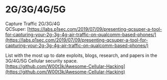 # 2G/3G/4G/5G

Capture Traffic 2G/3G/4G\
QCSuper: [https://labs.p1sec.com/2019/07/09/presenting-qcsuper-a-tool-for-capturing-your-2g-3g-4g-air-traffic-on-qualcomm-based-phones/](https://labs.p1sec.com/2019/07/09/presenting-qcsuper-a-tool-for-capturing-your-2g-3g-4g-air-traffic-on-qualcomm-based-phones/)

List with the most up to date exploits, blogs, research, and papers in the 3G/4G/5G Cellular security space.\
[https://github.com/W00t3k/Awesome-Cellular-Hacking](https://github.com/W00t3k/Awesome-Cellular-Hacking)
